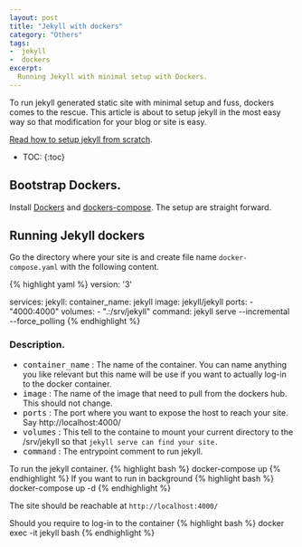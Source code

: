 ```yaml
---
layout: post
title: "Jekyll with dockers"
category: "Others"
tags:
-  jekyll
-  dockers
excerpt:
  Running Jekyll with minimal setup with Dockers.
---
```

To run jekyll generated static site with minimal setup and fuss, dockers comes to the rescue. This article is about to setup jekyll in the most easy way so that modification for your blog or site is easy.

[Read how to setup jekyll from scratch][Read how to setup jekyll from scratch].

* TOC:
{:toc}

## Bootstrap Dockers.
Install [Dockers][Dockers] and [dockers-compose][dockers-compose]. The setup are straight forward.

## Running Jekyll dockers
Go the directory where your site is and create file name `docker-compose.yaml` with the following content.

{% highlight yaml %}
version: '3'

services:
  jekyll:
    container_name: jekyll
    image: jekyll/jekyll
    ports:
      - "4000:4000"
    volumes:
            - ".:/srv/jekyll"
    command: jekyll serve --incremental --force_polling
{% endhighlight %}

### Description.
* <kbd>container_name</kbd> : The name of the container. You can name anything you like relevant but this name will be use if you want to actually log-in to the docker container.
* <kbd>image</kbd> : The name of the image that need to pull from the dockers hub. This should not change.
* <kbd>ports</kbd> : The port where you want to expose the host to reach your site. Say http://localhost:4000/
* <kbd>volumes</kbd> : This tell to the containe to mount your current directory to the /srv/jekyll so that `jekyll serve can find your site.`
* <kbd>command</kbd> : The entrypoint comment to run jekyll.

To run the jekyll container.
{% highlight bash %}
docker-compose up
{% endhighlight %}
If you want to run in background
{% highlight bash %}
docker-compose up -d
{% endhighlight %}

The site should be reachable at `http://localhost:4000/`

Should you require to log-in to the container
{% highlight bash %}
docker exec -it jekyll bash
{% endhighlight %}

[Read how to setup jekyll from scratch]: http://ningzeta.com/others/2016/10/12/run-jekyll-local.html
[Dockers]: https://www.docker.com/
[dockers-compose]: https://docs.docker.com/compose/install/
